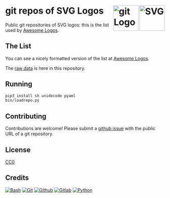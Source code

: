 # git repos of SVG Logos [<img alt="SVG" src="https://www.vectorlogo.zone/logos/w3_svg/w3_svg-icon.svg" height="80" align="right" />](https://www.awesomelogos.org/) [<img alt="git Logo" src="https://www.vectorlogo.zone/logos/git-scm/git-scm-icon.svg" height="80" align="right" />](https://www.awesomelogos.org/)

Public git repositories of SVG logos: this is the list used by [Awesome Logos](https://www.awesomelogos.org).

## The List

You can see a nicely formatted version of the list at [Awesome Logos](https://www.awesomelogos.org/sources/index.html).

The [raw data](data/sources.yaml) is here in this repository.

## Running

```bash
pip3 install sh unidecode pyaml
bin/loadrepo.py
```

## Contributing

Contributions are welcome! Please submit a [github issue](https://github.com/AwesomeLogos/git-svg-logos/issues/new?template=add-a-site.md) with the public URL of a git repository.

## License

[CC0](LICENSE.txt)

## Credits

[![Bash](https://www.vectorlogo.zone/logos/gnu_bash/gnu_bash-ar21.svg)](https://www.gnu.org/software/bash/ "Scripting")
[![Git](https://www.vectorlogo.zone/logos/git-scm/git-scm-ar21.svg)](https://git-scm.com/ "Version control")
[![Github](https://www.vectorlogo.zone/logos/github/github-ar21.svg)](https://github.com/ "Git Repositories")
[![Gitlab](https://www.vectorlogo.zone/logos/gitlab/gitlab-ar21.svg)](https://about.gitlab.com/ "Git Repositories")
[![Python](https://www.vectorlogo.zone/logos/python/python-ar21.svg)](https://www.python.org/ "data load script")
